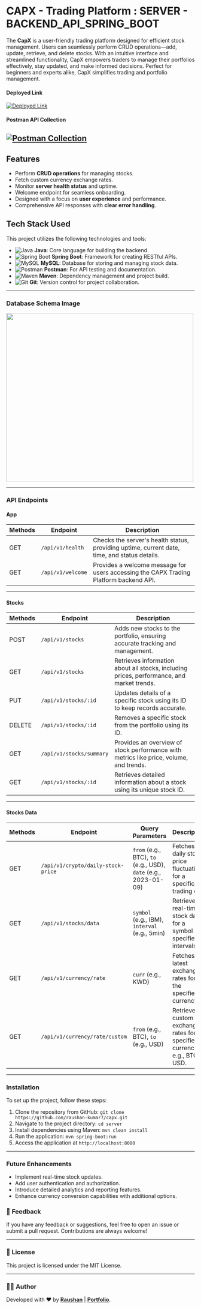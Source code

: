 # **CAPX - Trading Platform : SERVER - BACKEND_API_SPRING_BOOT**

The **CapX** is a user-friendly trading platform designed for efficient stock management. Users can seamlessly perform CRUD operations—add, update, retrieve, and delete stocks. With an intuitive interface and streamlined functionality, CapX empowers traders to manage their portfolios effectively, stay updated, and make informed decisions. Perfect for beginners and experts alike, CapX simplifies trading and portfolio management.

#### **Deployed Link**
[![Deployed Link](https://img.shields.io/badge/Deployed_Link-0099ff?style=for-the-badge&logo=googlecloud&logoColor=white)](https://capx-server.onrender.com)


#### **Postman API Collection**
[![Postman Collection](https://img.shields.io/badge/Postman_API_Collection-FF6C37?style=for-the-badge&logo=postman&logoColor=white)](https://documenter.getpostman.com/view/33969186/2sAYQZJXtg)
---

## **Features**
- Perform **CRUD operations** for managing stocks.
- Fetch custom currency exchange rates.
- Monitor **server health status** and uptime.
- Welcome endpoint for seamless onboarding.
- Designed with a focus on **user experience** and performance.
- Comprehensive API responses with **clear error handling**.

## **Tech Stack Used**

This project utilizes the following technologies and tools:

- ![Java](https://img.shields.io/badge/Java-ED8B00?style=for-the-badge&logo=openjdk&logoColor=white) **Java**: Core language for building the backend.
- ![Spring Boot](https://img.shields.io/badge/Spring_Boot-6DB33F?style=for-the-badge&logo=spring&logoColor=white) **Spring Boot**: Framework for creating RESTful APIs.
- ![MySQL](https://img.shields.io/badge/MySQL-4479A1?style=for-the-badge&logo=mysql&logoColor=white) **MySQL**: Database for storing and managing stock data.
- ![Postman](https://img.shields.io/badge/Postman-FF6C37?style=for-the-badge&logo=postman&logoColor=white) **Postman**: For API testing and documentation.
- ![Maven](https://img.shields.io/badge/Maven-C71A36?style=for-the-badge&logo=apachemaven&logoColor=white) **Maven**: Dependency management and project build.
- ![Git](https://img.shields.io/badge/Git-F05032?style=for-the-badge&logo=git&logoColor=white) **Git**: Version control for project collaboration.
---

### **Database Schema Image**
<img width="500px;" height="450px" src="https://res.cloudinary.com/cloud-alpha/image/upload/v1737049661/Common/capx_schema_diagram_nhuioi.png"/>

---

### **API Endpoints**

#### **App**

| **Methods** | **Endpoint**                              | **Description**                                                                 |
|-------------|------------------------------------------|---------------------------------------------------------------------------------|
| GET         | `/api/v1/health`                         | Checks the server's health status, providing uptime, current date, time, and status details. |
| GET         | `/api/v1/welcome`                        | Provides a welcome message for users accessing the CAPX Trading Platform backend API. |

---

#### **Stocks**

| **Methods** | **Endpoint**                              | **Description**                                                                 |
|-------------|------------------------------------------|---------------------------------------------------------------------------------|
| POST        | `/api/v1/stocks`                         | Adds new stocks to the portfolio, ensuring accurate tracking and management.    |
| GET         | `/api/v1/stocks`                         | Retrieves information about all stocks, including prices, performance, and market trends. |
| PUT         | `/api/v1/stocks/:id`                     | Updates details of a specific stock using its ID to keep records accurate.      |
| DELETE      | `/api/v1/stocks/:id`                     | Removes a specific stock from the portfolio using its ID.                       |
| GET         | `/api/v1/stocks/summary`                 | Provides an overview of stock performance with metrics like price, volume, and trends. |
| GET         | `/api/v1/stocks/:id`                     | Retrieves detailed information about a stock using its unique stock ID.         |

---

#### **Stocks Data**

| **Methods** | **Endpoint**                                                      | **Query Parameters**                        | **Description**                                                                 |
|-------------|-------------------------------------------------------------------|--------------------------------------------|---------------------------------------------------------------------------------|
| GET         | `/api/v1/crypto/daily-stock-price`                                | `from` (e.g., BTC), `to` (e.g., USD), `date` (e.g., 2023-01-09) | Fetches daily stock price fluctuations for a specific trading day.              |
| GET         | `/api/v1/stocks/data`                                             | `symbol` (e.g., IBM), `interval` (e.g., 5min) | Retrieves real-time stock data for a symbol at specified intervals.             |
| GET         | `/api/v1/currency/rate`                                           | `curr` (e.g., KWD)                         | Fetches the latest exchange rates for the specified currency.                   |
| GET         | `/api/v1/currency/rate/custom`                                    | `from` (e.g., BTC), `to` (e.g., USD)       | Retrieves custom exchange rates for specified currencies, e.g., BTC to USD.     |

---

### **Installation**
To set up the project, follow these steps:
1. Clone the repository from GitHub: `git clone https://github.com/raushan-kumar7/capx.git`
2. Navigate to the project directory: `cd server`
3. Install dependencies using Maven: `mvn clean install` 
4. Run the application: `mvn spring-boot:run`
5. Access the application at `http://localhost:8080`
----

### **Future Enhancements**
- Implement real-time stock updates.
- Add user authentication and authorization.
- Introduce detailed analytics and reporting features.
- Enhance currency conversion capabilities with additional options.

### 💬 **Feedback**

If you have any feedback or suggestions, feel free to open an issue or submit a pull request. Contributions are always welcome!

---

### 📄 **License**

This project is licensed under the MIT License.

---

### 🧑‍💻 **Author**

Developed with ❤️ by **[Raushan](https://github.com/raushan-kumar7)** | **[Portfolio](https://raushan-kumar.onrender.com)**.